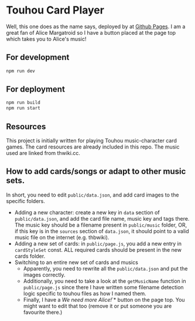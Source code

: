# Touhou Card Player
Well, this one does as the name says, deployed by at [Github Pages](https://lightbulb128.github.io/touhou-card-player/).
I am a great fan of Alice Margatroid so I have a button placed at the page top which takes you to Alice's music!

## For development

```bash
npm run dev
```

## For deployment
```bash
npm run build
npm run start
```

## Resources

This project is initially written for playing Touhou music-character card games. The card resources are already included in this repo. The music
used are linked from thwiki.cc. 

## How to add cards/songs or adapt to other music sets.

In short, you need to edit `public/data.json`, and add card images to the specific folders.

- Adding a new character: create a new key in `data` section of `public/data.json`, and add the card file name, music key and tags there. The music key should be a filename present in `public/music` folder, OR, if this key is in the `sources` section of `data.json`, it should point to a valid music file on the internet (e.g. thbwiki).
- Adding a new set of cards: in `public/page.js`, you add a new entry in `cardStyleSet` const. ALL required cards should be present in the new cards folder.
- Switching to an entire new set of cards and musics
    - Apparently, you need to rewrite all the `public/data.json` and put the images correctly.
    - Additionally, you need to take a look at the `getMusicName` function in `public/page.js` since there I have written some filename detection logic specific to touhou files as how I named them.
    - Finally, I have a *We need more Alice!*`* button on the page top. You might want to edit that too (remove it or put someone you are favourite there.)